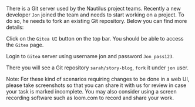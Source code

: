 There is a Git server used by the Nautilus project teams. Recently a new developer `Jon` joined the team and needs to start working on a project. To do so, he needs to fork an existing Git repository. Below you can find more details:



Click on the `Gitea UI` button on the top bar. You should be able to access the `Gitea` page.

Login to `Gitea` server using username jon and password `Jon_pass123`.

There you will see a Git repository `sarah/story-blog`, `fork` it under `jon` user.

Note: For these kind of scenarios requiring changes to be done in a web UI, please take screenshots so that you can share it with us for review in case your task is marked incomplete. You may also consider using a screen recording software such as loom.com to record and share your work.